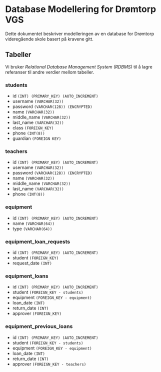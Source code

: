 # Database Modellering for Drømtorp VGS

Dette dokumentet beskriver modelleringen av en database for Drømtorp videregående skole basert på kravene gitt.

## Tabeller

Vi bruker *Relational Database Management System (RDBMS)* til å lagre referanser til andre verdier mellom tabeller.

### students

- id            `(INT) (PRIMARY_KEY) (AUTO_INCREMENT)`
- username      `(VARCHAR(32))`
- password      `(VARCHAR(128)) (ENCRYPTED)`
- name          `(VARCHAR(32))`
- middle_name   `(VARCHAR(32))`
- last_name     `(VARCHAR(32))`
- class         `(FOREIGN_KEY)`
- phone         `(INT(8))`
- guardian      `(FOREIGN KEY)`

### teachers

- id            `(INT) (PRIMARY_KEY) (AUTO_INCREMENT)`
- username      `(VARCHAR(32))`
- password      `(VARCHAR(128)) (ENCRYPTED)`
- name          `(VARCHAR(32))`
- middle_name   `(VARCHAR(32))`
- last_name     `(VARCHAR(32))`
- phone         `(INT(8))`

### equipment

- id            `(INT) (PRIMARY_KEY) (AUTO_INCREMENT)`
- name          `(VARCHAR(64))`
- type          `(VARCHAR(64))`

### equipment_loan_requests

- id            `(INT) (PRIMARY_KEY) (AUTO_INCREMENT)`
- student       `(FOREIGN_KEY)`
- request_date  `(INT)`

### equipment_loans

- id            `(INT) (PRIMARY_KEY) (AUTO_INCREMENT)`
- student       `(FOREIGN_KEY - students)`
- equipment     `(FOREIGN_KEY - equipment)`
- loan_date     `(INT)`
- return_date   `(INT)`
- approver      `(FOREIGN_KEY)`

### equipment_previous_loans

- id            `(INT) (PRIMARY_KEY) (AUTO_INCREMENT)`
- student       `(FOREIGN_KEY - students)`
- equipment     `(FOREIGN_KEY - equipment)`
- loan_date     `(INT)`
- return_date   `(INT)`
- approver      `(FOREIGN_KEY - teachers)`